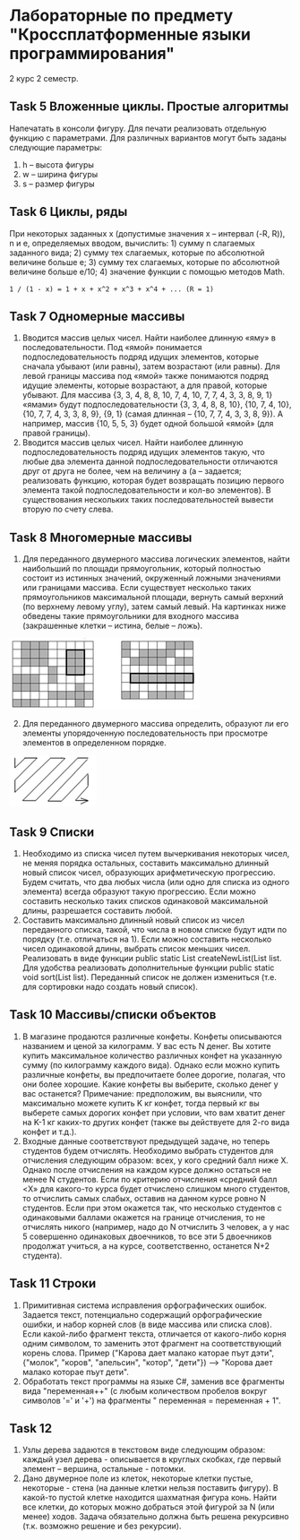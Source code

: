 # Лабораторные по предмету "Кроссплатформенные языки программирования"
2 курс 2 семестр.

## Task 5 Вложенные циклы. Простые алгоритмы
Напечатать в консоли фигуру.
Для печати реализовать отдельную функцию с параметрами.
Для различных вариантов могут быть заданы следующие параметры:
1.	h – высота фигуры
2.	w – ширина фигуры
3.	s – размер фигуры

			  
## Task 6 Циклы, ряды
При некоторых заданных x (допустимые значения x – интервал (-R, R)), n и e, определяемых вводом, вычислить:
	1) сумму n слагаемых заданного вида;
	2) сумму тех слагаемых, которые по абсолютной величине больше e;
	3) сумму тех слагаемых, которые по абсолютной величине больше e/10;
	4) значение функции с помощью методов Math.

	1 / (1 - x) = 1 + x + x^2 + x^3 + x^4 + ... (R = 1)
	
## Task 7 Одномерные массивы
1.	Вводится массив целых чисел. Найти наиболее длинную «яму» в последовательности. Под «ямой» понимается подпоследовательность подряд идущих элементов, которые сначала убывают (или равны), затем возрастают (или равны). Для левой границы массива под «ямой» также понимаются подряд идущие элементы, которые возрастают, а для правой, которые убывают. Для массива {3, 3, 4, 8, 8, 10, 7, 4, 10, 7, 7, 4, 3, 3, 8, 9, 1} «ямами» будут подпоследовательности {3, 3, 4, 8, 8, 10}, {10, 7, 4, 10}, {10, 7, 7, 4, 3, 3, 8, 9}, {9, 1} (самая длинная – {10, 7, 7, 4, 3, 3, 8, 9}). А например, массив {10, 5, 5, 3} будет одной большой «ямой» (для правой границы).
2.	Вводится массив целых чисел. Найти наиболее длинную подпоследовательность подряд идущих элементов такую, что любые два элемента данной подпоследовательности отличаются друг от друга не более, чем на величину a (а – задается; реализовать функцию, которая будет возвращать позицию первого элемента такой подпоследовательности и кол-во элементов). В существования нескольких таких последовательностей вывести вторую по счету слева. 

## Task 8 Многомерные массивы
1. Для переданного двумерного массива логических элементов, найти наибольший по площади прямоугольник, который полностью состоит из истинных значений, окруженный ложными значениями или границами массива. Если существует несколько таких прямоугольников максимальной площади, вернуть самый верхний (по верхнему левому углу), затем самый левый. На картинках ниже обведены такие прямоугольники для входного массива (закрашенные клетки – истина, белые – ложь).

![Task 8_1](https://github.com/LavRyx/Cppl/blob/main/images/task8_1.png)

2. Для переданного двумерного массива определить, образуют ли его элементы упорядоченную последовательность при просмотре элементов в определенном порядке.

![Task 8_1](https://github.com/LavRyx/Cppl/blob/main/images/Task8_2.png)

## Task 9 Списки
1. Необходимо из списка чисел путем вычеркивания некоторых чисел, не меняя порядка остальных, составить максимально длинный новый список чисел, образующих арифметическую прогрессию. Будем считать, что два любых числа (или одно для списка из одного элемента) всегда образуют такую прогрессию. Если можно составить несколько таких списков одинаковой максимальной длины, разрешается составить любой.
2. Составить максимально длинный новый список из чисел переданного списка, такой, что числа в новом списке будут идти по порядку (т.е. отличаться на 1). Если можно составить несколько чисел одинаковой длины, выбрать список меньших чисел. Реализовать в виде функции public static List<Integer> createNewList(List<Integer> list. Для удобства реализовать дополнительные функции public static void sort(List<Integer> list). Переданный список не должен измениться (т.е. для сортировки надо создать новый список).


## Task 10 Массивы/списки объектов
1. В магазине продаются различные конфеты. Конфеты описываются названием и ценой за килограмм. У вас есть N денег. Вы хотите купить максимальное количество различных конфет на указанную сумму (по килограмму каждого вида). Однако если можно купить различные конфеты, вы предпочитаете более дорогие, полагая, что они более хорошие. Какие конфеты вы выберите, сколько денег у вас останется?
Примечание: предположим, вы выяснили, что максимально можете купить K кг конфет, тогда первый кг вы выберете самых дорогих конфет при условии, что вам хватит денег на K-1 кг каких-то других конфет (также вы действуете для 2-го вида конфет и т.д.).
2. Входные данные соответствуют предыдущей задаче, но теперь студентов будем отчислять. Необходимо выбрать студентов для отчисления следующим образом: всех, у кого средний балл ниже X. Однако после отчисления на каждом курсе должно остаться не менее N студентов. Если по критерию отчисления «средний балл <X» для какого-то курса будет отчислено слишком много студентов, то отчислить самых слабых, оставив на данном курсе ровно N студентов. Если при этом окажется так, что несколько студентов с одинаковыми баллами окажется на границе отчисления, то не отчислять никого (например, надо до N отчислить 3 человек, а у нас 5 совершенно одинаковых двоечников, то все эти 5 двоечников продолжат учиться, а на курсе, соответственно, останется N+2 студента).


## Task 11 Строки
1. Примитивная система исправления орфографических ошибок. Задается текст, потенциально содержащий орфографические ошибки, и набор корней слов (в виде массива или списка слов). Если какой-либо фрагмент текста, отличается от какого-либо корня одним символом, то заменить этот фрагмент на соответствующий корень слова. Пример ("Карова дает малако каторае пъут дэти", {"молок", "коров", "апельсин", "котор", "дети"}) –> "Корова дает малако которае пъут дети".
2. Обработать текст программы на языке C#, заменив все фрагменты вида "переменная++" (с любым количеством пробелов вокруг символов '=' и '+') на фрагменты " переменная = переменная + 1".

## Task 12 
1. Узлы дерева задаются в текстовом виде следующим образом: каждый узел дерева - описывается в круглых скобках, где первый элемент – вершина, остальные - потомки.
2. Дано двумерное поле из клеток, некоторые клетки пустые, некоторые - стена (на данные клетки нельзя поставить фигуру). В какой-то пустой клетке находится шахматная фигура конь. Найти все клетки, до которых можно добраться этой фигурой за N (или менее) ходов.
Задача обязательно должна быть решена рекурсивно (т.к. возможно решение и без рекурсии).

